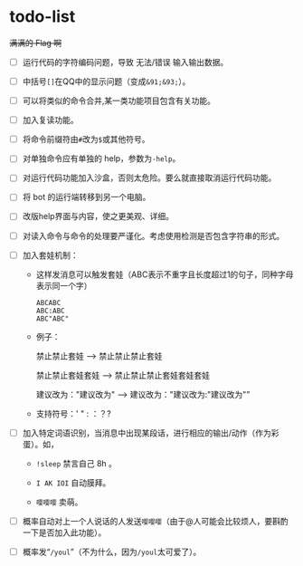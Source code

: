 # todo-list

~~满满的 Flag 啊~~

- [ ] 运行代码的字符编码问题，导致 无法/错误 输入输出数据。
- [ ] 中括号`[]`在QQ中的显示问题（变成`&91;&93;`）。
- [ ] 可以将类似的命令合并,某一类功能项目包含有关功能。


- [ ] 加入复读功能。


- [ ] 将命令前缀符由`#`改为`$`或其他符号。


- [ ] 对单独命令应有单独的 help，参数为`-help`。


- [ ] 对运行代码功能加入沙盒，否则太危险。要么就直接取消运行代码功能。


- [ ] 将 bot 的运行端转移到另一个电脑。


- [ ] 改版help界面与内容，使之更美观、详细。


- [ ] 对读入命令与命令的处理要严谨化。考虑使用检测是否包含字符串的形式。

- [ ] 加入套娃机制：

  - 这样发消息可以触发套娃（ABC表示不重字且长度超过1的句子，同种字母表示同一个字）

    ``` 
    ABCABC
    ABC:ABC
    ABC"ABC"
    ```

  - 例子：

    禁止禁止套娃  —>  禁止禁止禁止套娃

    禁止禁止套娃套娃  —> 禁止禁止禁止套娃套娃套娃

    建议改为："建议改为"  —> 建议改为："建议改为:"建议改为"”

  - 支持符号：' " : ：？?


- [ ] 加入特定词语识别，当消息中出现某段话，进行相应的输出/动作（作为彩蛋）。如，

  - `!sleep` 禁言自己 8h 。
  
  - `I AK IOI` 自动膜拜。
  
  - `嘤嘤嘤` 卖萌。

- [ ] 概率自动对上一个人说话的人发送`嘤嘤嘤`（由于@人可能会比较烦人，要斟酌一下是否加入此功能）。
- [ ] 概率发“`/youl`”（不为什么，因为`/youl`太可爱了）。